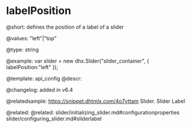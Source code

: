 labelPosition
=============

@short: defines the position of a label of a slider


@values: "left"|"top"


@type: string

@example: 
var slider = new dhx.Slider("slider_container", { 
   labelPosition:"left" 
});


@template:	api_config
@descr: 


@changelog: added in v6.4

@relatedsample: https://snippet.dhtmlx.com/4o7yttam	Slider. Slider Label

@related: 
@related: slider/initializing_slider.md#configurationproperties
slider/configuring_slider.md#sliderlabel